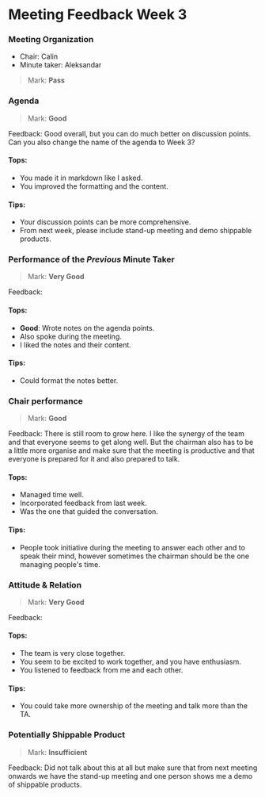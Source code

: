 # Meeting Feedback Week 3

### Meeting Organization

- Chair: Calin
- Minute taker: Aleksandar 

>Mark: **Pass**

### Agenda 

>Mark: **Good**

Feedback: Good overall, but you can do much better on discussion points. Can you also change the name of the agenda to Week 3?
#### Tops:
- You made it in markdown like I asked.
- You improved the formatting and the content. 
#### Tips:
- Your discussion points can be more comprehensive.
- From next week, please include stand-up meeting and demo shippable products.
### Performance of the *Previous* Minute Taker

>Mark: **Very Good**

Feedback:
#### Tops:
- **Good**: Wrote notes on the agenda points.
- Also spoke during the meeting.
- I liked the notes and their content.
#### Tips:
- Could format the notes better.

### Chair performance
>Mark: **Good**

Feedback: There is still room to grow here. I like the  synergy of the team and that everyone seems to get along well. But the chairman also has to be a little more organise and make sure that the meeting is productive and that everyone is prepared for it and also prepared to talk.
#### Tops:
- Managed time well.
- Incorporated feedback from last week.
- Was the one that guided the conversation.
#### Tips:
- People took initiative during the meeting to answer each other and to speak their mind, however sometimes the chairman should be the one managing people's time.

### Attitude & Relation

>Mark: **Very Good**

Feedback:
#### Tops:
- The team is very close together.
- You seem to be excited to work together, and you have enthusiasm.
- You listened to feedback from me and each other.
#### Tips:
- You could take more ownership of the meeting and talk more than the TA.
### Potentially Shippable Product

>Mark: **Insufficient**

Feedback: Did not talk about this at all but make sure that from next meeting onwards we have the stand-up meeting and one person shows me a demo of shippable products.



